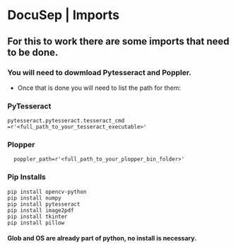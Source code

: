 # DocuSep | Imports
## For this to work there are some imports that need to be done.
### You will need to dowmload Pytesseract and Poppler.
- Once that is done you will need to list the path for them:
### PyTesseract
```
pytesseract.pytesseract.tesseract_cmd =r'<full_path_to_your_tesseract_executable>'
```
### Plopper
```
  poppler_path=r'<full_path_to_your_plopper_bin_folder>'
```
### Pip Installs
```
pip install opencv-python
pip install numpy
pip install pytesseract
pip install image2pdf
pip install tkinter
pip install pillow
```
#### Glob and OS are already part of python, no install is necessary.
